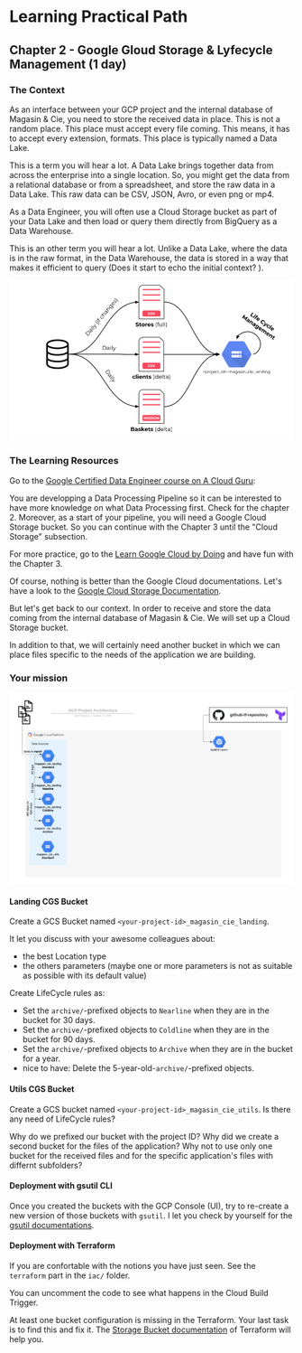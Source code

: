 # Learning Practical Path 

## Chapter 2 - Google Gloud Storage & Lyfecycle Management (1 day)
### The Context

As an interface between your GCP project and the internal database of  Magasin & Cie, you need to store the received data in place. This is not a random place. This place must accept every file coming. This means, it has to accept every extension, formats. This place is typically named a Data Lake. 

This is a term you will hear a lot. A Data Lake brings together data from across the enterprise into a single location. So, you might get the data from a relational database or from a spreadsheet, and store the raw data in a Data Lake. This raw data can be CSV, JSON, Avro, or even png or mp4. 

As a Data Engineer, you will often use a Cloud Storage bucket as part of your Data Lake and then load or query them directly from BigQuery as a Data Warehouse.

This is an other term you will hear a lot. Unlike a Data Lake, where the data is in the raw format, in the Data Warehouse, the data is stored in a way that makes it efficient to query (Does it start to echo the initial context? ). 


![files](img/files.png)


### The Learning Resources

Go to the [Google Certified Data Engineer course on A Cloud Guru](https://learn.acloud.guru/course/gcp-certified-professional-data-engineer/dashboard):

You are developping a Data Processing Pipeline so it can be interested to have more knowledge on what Data Processing first. Check for the chapter 2. 
Moreover, as a start of your pipeline, you will need a Google Cloud Storage bucket. So you can continue with the Chapter 3 until the "Cloud Storage" subsection.

For more practice, go to the [Learn Google Cloud by Doing](https://learn.acloud.guru/course/a872a5e6-b6b6-493b-ba82-f8dba48c161c/overview) and have fun with the Chapter 3. 

Of course, nothing is better than the Google Cloud documentations. Let's have a look to the [Google Cloud Storage Documentation](https://cloud.google.com/storage).

But let's get back to our context. In order to receive and store the data coming from the internal database of Magasin & Cie. We will set up a Cloud Storage bucket. 

In addition to that, we will certainly need another bucket in which we can place files specific to the needs of the application we are building.

### Your mission

![Your mission architecture](img/architecture_gcs.png)

#### Landing CGS Bucket

Create a GCS Bucket named `<your-project-id>_magasin_cie_landing`.

It let you discuss with your awesome colleagues about:
- the best Location type 
- the others parameters (maybe one or more parameters is not as suitable as possible with its default value)

Create LifeCycle rules as:
- Set the `archive/`-prefixed objects to `Nearline` when they are in the bucket for 30 days.
- Set the `archive/`-prefixed objects to `Coldline` when they are in the bucket for 90 days.
- Set the `archive/`-prefixed objects to `Archive` when they are in the bucket for a year.
- nice to have: Delete the 5-year-old-`archive/`-prefixed objects.

#### Utils CGS Bucket

Create a GCS bucket named `<your-project-id>_magasin_cie_utils`.
Is there any need of LifeCycle rules? 

Why do we prefixed our bucket with the project ID? 
Why did we create a second bucket for the files of the application? Why not to use only one bucket for the received files and for the specific application's files with differnt subfolders? 

#### Deployment with gsutil CLI

Once you created the buckets with the GCP Console (UI), try to re-create a new version of those buckets with `gsutil`. I let you check by yourself for the [gsutil documentations](https://cloud.google.com/storage/docs/gsutil). 

#### Deployment with Terraform

If you are confortable with the notions you have just seen. See the `terraform` part in the `iac/` folder. 

You can uncomment the code to see what happens in the Cloud Build Trigger.

At least one bucket configuration is missing in the Terraform. Your last task is to find this and fix it.
The [Storage Bucket documentation](https://registry.terraform.io/providers/hashicorp/google/latest/docs/resources/storage_bucket) of Terraform will help you.
